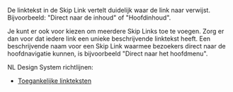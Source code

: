 <!-- @license CC0-1.0 -->

De linktekst in de Skip Link vertelt duidelijk waar de link naar verwijst. Bijvoorbeeld: "Direct naar de inhoud" of "Hoofdinhoud".

Je kunt er ook voor kiezen om meerdere Skip Links toe te voegen. Zorg er dan voor dat iedere link een unieke beschrijvende linktekst heeft. Een beschrijvende naam voor een Skip Link waarmee bezoekers direct naar de hoofdnavigatie kunnen, is bijvoorbeeld "Direct naar het hoofdmenu".

NL Design System richtlijnen:

- [Toegankelijke linkteksten](/richtlijnen/content/tekstopmaak/linkteksten/)

